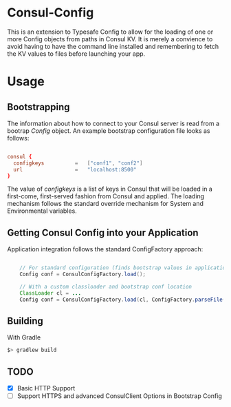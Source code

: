 # Consul-Config
This is an extension to Typesafe Config to allow for the loading of one or more Config objects from paths in Consul KV.  It is merely
a convience to avoid having to have the command line installed and remembering to fetch the KV values to files before launching your app.

# Usage
## Bootstrapping
The information about how to connect to your Consul server is read from a bootrap *Config* object.  An example bootstrap
configuration file looks as follows:

``` conf

consul {
  configkeys          =   ["conf1", "conf2"]
  url                 =   "localhost:8500"
}

```

The value of *configkeys* is a list of keys in Consul that will be loaded in a first-come, first-served fashion
from Consul and applied.  The loading mechanism follows the standard override mechanism for System and Environmental
variables.

## Getting Consul Config into your Application 
Application integration follows the standard ConfigFactory approach:

``` java

    // For standard configuration (finds bootstrap values in application.conf)
    Config conf = ConsulConfigFactory.load();

    // With a custom classloader and bootstrap conf location
    ClassLoader cl = ...
    Config conf = ConsulConfigFactory.load(cl, ConfigFactory.parseFile(new File("custom.conf")));


```

## Building
With Gradle

````bash
$> gradlew build

````

## TODO
- [x]  Basic HTTP Support
- [ ]  Support HTTPS and advanced ConsulClient Options in Bootstrap Config
